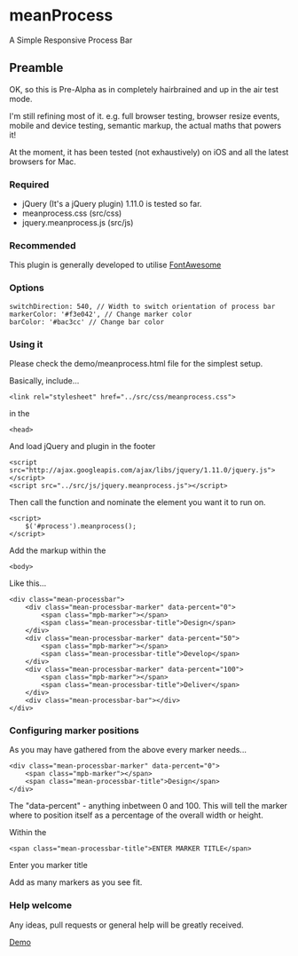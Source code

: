 meanProcess
===========

A Simple Responsive Process Bar

## Preamble

OK, so this is Pre-Alpha as in completely hairbrained and up in the air test mode.

I'm still refining most of it. e.g. full browser testing, browser resize events, mobile and device testing, semantic markup, the actual maths that powers it!

At the moment, it has been tested (not exhaustively) on iOS and all the latest browsers for Mac.


### Required

* jQuery (It's a jQuery plugin) 1.11.0 is tested so far.
* meanprocess.css (src/css)
* jquery.meanprocess.js (src/js)


### Recommended

This plugin is generally developed to utilise [FontAwesome](http://fortawesome.github.io/Font-Awesome/)

### Options

	switchDirection: 540, // Width to switch orientation of process bar
    markerColor: '#f3e042', // Change marker color
	barColor: '#bac3cc' // Change bar color
	
	
### Using it

Please check the demo/meanprocess.html file for the simplest setup.

Basically, include...

	<link rel="stylesheet" href="../src/css/meanprocess.css">

in the 

	<head>
	
And load jQuery and plugin in the footer

	<script src="http://ajax.googleapis.com/ajax/libs/jquery/1.11.0/jquery.js"></script> 
	<script src="../src/js/jquery.meanprocess.js"></script> 
	
Then call the function and nominate the element you want it to run on.

	<script>
		$('#process').meanprocess();
	</script> 		
	
Add the markup within the 

	<body>

Like this...

	<div class="mean-processbar">
		<div class="mean-processbar-marker" data-percent="0">
			<span class="mpb-marker"></span>
			<span class="mean-processbar-title">Design</span>
		</div>
		<div class="mean-processbar-marker" data-percent="50">
			<span class="mpb-marker"></span>
			<span class="mean-processbar-title">Develop</span>
		</div>
		<div class="mean-processbar-marker" data-percent="100">
			<span class="mpb-marker"></span>
			<span class="mean-processbar-title">Deliver</span>
		</div>		
		<div class="mean-processbar-bar"></div>
	</div>	
	
### Configuring marker positions	

As you may have gathered from the above every marker needs...

	<div class="mean-processbar-marker" data-percent="0">
		<span class="mpb-marker"></span>
		<span class="mean-processbar-title">Design</span>
	</div>


The "data-percent" - anything inbetween 0 and 100. This will tell the marker where to position itself as a percentage of the overall width or height.

Within the

	<span class="mean-processbar-title">ENTER MARKER TITLE</span>

Enter you marker title

Add as many markers as you see fit.


### Help welcome

Any ideas, pull requests or general help will be greatly received.

[Demo](demo/meanprocess.html)
